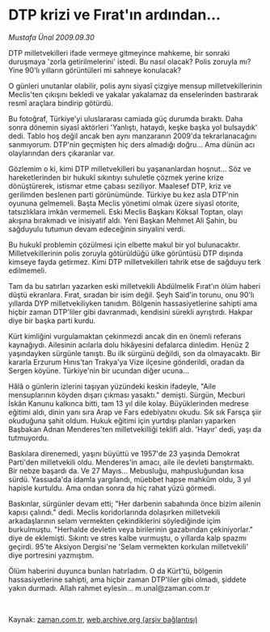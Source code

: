 # DTP krizi ve Fırat'ın ardından...

*Mustafa Ünal 2009.09.30*

<tr><td class="metin" colspan="2" style="padding-top: 20px; padding-left: 5px; padding-right: 10px;">DTP milletvekilleri ifade vermeye gitmeyince mahkeme, bir sonraki duruşmaya 'zorla getirilmelerini' istedi. Bu nasıl olacak? Polis zoruyla mı? Yine 90'lı yılların görüntüleri mi sahneye konulacak?</td></tr><tr><td class="metin" colspan="2" style="padding-top: 20px; padding-left: 5px; padding-right: 10px;"><p>O günleri unutanlar olabilir, polis aynı siyasî çizgiye mensup milletvekillerinin Meclis'ten çıkışını bekledi ve yakalar yakalamaz da enselerinden bastırarak resmî araçlara bindirip götürdü.
<p>Bu fotoğraf, Türkiye'yi uluslararası camiada güç durumda bıraktı. Daha sonra dönemin siyasî aktörleri 'Yanlıştı, hataydı, keşke başka yol bulsaydık' dedi. Tablo hoş değil ancak ben aynı manzaranın 2009'da tekrarlanacağını sanmıyorum. DTP'nin geçmişten hiç ders almadığı doğru... Ama dünün acı olaylarından ders çıkaranlar var.
<p>Gözlemim o ki, kimi DTP milletvekilleri bu yaşananlardan hoşnut... Söz ve hareketlerinden bir hukukî sıkıntıyı suhuletle çözmek yerine krize dönüştürerek, istismar etme çabası seziliyor. Maalesef DTP, kriz ve gerilimden beslenen parti görünümünde. Türkiye bu kez asla DTP'nin oyununa gelmemeli. Başta Meclis yönetimi olmak üzere siyasî otorite, tatsızlıklara imkân vermemeli. Eski Meclis Başkanı Köksal Toptan, olayı akışına bırakmadı ve inisiyatif aldı. Yeni Başkan Mehmet Ali Şahin, bu sağduyulu tutumun devam edeceğinin sinyalini verdi.
<p>Bu hukukî problemin çözülmesi için elbette makul bir yol bulunacaktır. Milletvekillerinin polis zoruyla götürüldüğü ülke görüntüsü DTP dışında kimseye fayda getirmez. Kimi DTP milletvekilleri tahrik etse de sağduyu terk edilmemeli.
<p>Tam da bu satırları yazarken eski milletvekili Abdülmelik Fırat'ın ölüm haberi düştü ekranlara. Fırat, sıradan bir isim değil. Şeyh Said'in torunu, onu 90'lı yıllarda DYP milletvekiliyken tanıdım. Bölgenin hassasiyetlerine sahipti ama hiçbir zaman DTP'liler gibi davranmadı, kendisini sürekli ayrıştırdı. Hakpar diye bir başka parti kurdu.
<p>Kürt kimliğini vurgulamaktan çekinmezdi ancak din en önemli referans kaynağıydı. Ailesinin acılarla dolu hikâyesini defalarca dinledim. Henüz 2 yaşındayken sürgünle tanıştı. Bu ilk sürgünü değildi, son da olmayacaktı. Bir kararla Erzurum Hınıs'tan Trakya'ya Vize ilçesine gönderildi, oradan da Sergen köyüne. Türkiye'nin bir ucundan diğer ucuna...
<p>Hâlâ o günlerin izlerini taşıyan yüzündeki keskin ifadeyle, "Aile mensuplarının köyden dışarı çıkması yasaktı." demişti. Sürgün, Mecburi İskân Kanunu kalkınca bitti, tam 13 yıl dile kolay. Büyüklerinden medrese eğitimi aldı, dinin yanı sıra Arap ve Fars edebiyatını okudu. Sık sık Farsça şiir okuduğuna şahit oldum. Hukuk eğitimi için yurtdışı planları yaparken Başbakan Adnan Menderes'ten milletvekilliği teklifi aldı. 'Hayır' dedi, yaşı da tutmuyordu.
<p>Baskılara direnemedi, yaşını büyüttü ve 1957'de 23 yaşında Demokrat Parti'den milletvekili oldu. Menderes'in amacı, aile ile devleti barıştırmaktı. Bir nebze başardı da. Ve 27 Mayıs... Mebusluğu, mahpusluğundan kısa sürdü. Yassıada'da idamla yargılandı, müebbet hapse mahkûm oldu, 3 yıl hapisle kurtuldu. Ama ondan sonra da hiç rahat yüzü görmedi.
<p>Baskınlar, sürgünler devam etti; "Her darbenin sabahında önce bizim ailenin kapısı çalındı." dedi. Meclis koridorlarında dolaşırken milletvekili arkadaşlarının selam vermekten çekindiklerini söylediğinde içim burkulmuştu. "Herhalde devletin veya birilerinin gazabından çekiniyorlar." diye de eklemişti. Sıkıntı ve stres kalbe vurmuştu, o yıllarda kalp spazmı geçirdi. 95'te Aksiyon Dergisi'ne 'Selam vermekten korkulan milletvekili' diye portresini yazmıştım.
<p>Ölüm haberini duyunca bunları hatırladım. O da Kürt'tü, bölgenin hassasiyetlerine sahipti, ama hiçbir zaman DTP'liler gibi olmadı, şiddete yakın durmadı. Allah rahmet eylesin... m.unal@zaman.com.tr
<p><br/></p></p></p></p></p></p></p></p></p></p></p></td></tr>

Kaynak: [zaman.com.tr](http://zaman.com.tr/yazar.do?yazino=897781), [web.archive.org (arşiv bağlantısı)](http://web.archive.org/web/20091006093824/http://www.zaman.com.tr:80/yazar.do?yazino=897781)
